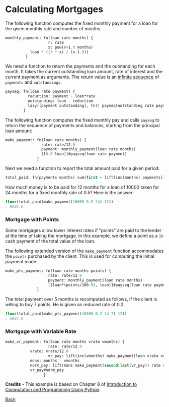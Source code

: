 # Calculating Mortgages

The following function computes the fixed monthly payment for a loan for the given
monthly rate and number of months.

```lisp
monthly_payment: fn(loan rate months) {
                   r: rate
                   x: pow(r+1.0 months)
		   loan * ((r * x) / (x-1.0))
		 }
```

We need a function to return the payments and the outstanding for each month.
It takes the current outstanding loan amount, rate of interest and the current payment
as arguments. The return value is an [infinite sequence](../tut.md#lazy) of `payments` and `outstandings`.

```lisp
payseq: fn(loan rate payment) {
          reduction: payment - loan*rate
          outstanding: loan - reduction
          lazy([payment outstanding], fn() payseq(outstanding rate payment))
        }
```

The following function computes the fixed monthly pay and calls `payseq` to return the sequence of
payments and balances, starting from the principal loan amount:

```lisp
make_payment: fn(loan rate months) {
                rate: rate/12.0
                payment: monthly_payment(loan rate months)
                [[0.0 loan]]#payseq(loan rate payment)
              }
```

Next we need a function to report the total amount paid for a given period:

```lisp
total_paid: fn(payments months) sum(first ~ lift(inc(months) payments))
```

How much money is to be paid for 12 months for a loan of 10000 taken for 24 months for a fixed monthly rate of 0.5? Here is the answer:

```lisp
floor(total_paid(make_payment(10000 0.5 24) 12))
; 8005.0
```

### Mortgage with Points

Some mortgages allow lower interest rates if "points" are paid to the lender at the time of taking the mortgage.
In this example, we define a point as a `1%` cash payment of the total value of the loan.

The following extended version of the `make_payment` function accommodates the `points` purchased by the client.
This is used for computing the initial payment made:

```lisp
make_pts_payment: fn(loan rate months points) {
                   rate: rate/12.0
                   payment: monthly_payment(loan rate months)
                   [[loan*(points/100.0), loan]]#payseq(loan rate payment)
              }
```

The total payment over 5 months is recomputed as follows, if the client is willing to buy 7 points. He is given an reduced rate of
0.2:

```lisp
floor(total_paid(make_pts_payment(10000 0.2 24 7) 12))
; 6807.0
```

### Mortgage with Variable Rate

```lisp
make_vr_payment: fn(loan rate months vrate vmonths) {
                   rate: rate/12.0
		   vrate: vrate/12.0
                   vr_pay: lift(inc(vmonths) make_payment(loan vrate vmonths))
		   mons: months - vmonths
		   norm_pay: lift(mons make_payment(second(last(vr_pay)) rate mons))
		   vr_pay#norm_pay
                 }
```

**Credits** - This example is based on Chapter 8 of <a href="https://mitpress.mit.edu/books/introduction-computation-and-programming-using-python-second-edition">Introduction to Computation and Programming Using Python</a>.

[Back](../sample.md)